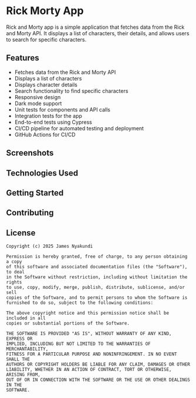 # Rick Morty App
Rick and Morty app is a simple application that fetches data from the Rick and Morty API. 
It displays a list of characters, their details, and allows users to search for specific characters.

## Features
- Fetches data from the Rick and Morty API
- Displays a list of characters
- Displays character details
- Search functionality to find specific characters
- Responsive design
- Dark mode support
- Unit tests for components and API calls
- Integration tests for the app
- End-to-end tests using Cypress
- CI/CD pipeline for automated testing and deployment
- GitHub Actions for CI/CD

## Screenshots

## Technologies Used

## Getting Started

## Contributing

## License
```
Copyright (c) 2025 James Nyakundi 

Permission is hereby granted, free of charge, to any person obtaining a copy
of this software and associated documentation files (the "Software"), to deal
in the Software without restriction, including without limitation the rights
to use, copy, modify, merge, publish, distribute, sublicense, and/or sell
copies of the Software, and to permit persons to whom the Software is
furnished to do so, subject to the following conditions:

The above copyright notice and this permission notice shall be included in all
copies or substantial portions of the Software.

THE SOFTWARE IS PROVIDED "AS IS", WITHOUT WARRANTY OF ANY KIND, EXPRESS OR
IMPLIED, INCLUDING BUT NOT LIMITED TO THE WARRANTIES OF MERCHANTABILITY,
FITNESS FOR A PARTICULAR PURPOSE AND NONINFRINGEMENT. IN NO EVENT SHALL THE
AUTHORS OR COPYRIGHT HOLDERS BE LIABLE FOR ANY CLAIM, DAMAGES OR OTHER
LIABILITY, WHETHER IN AN ACTION OF CONTRACT, TORT OR OTHERWISE, ARISING FROM,
OUT OF OR IN CONNECTION WITH THE SOFTWARE OR THE USE OR OTHER DEALINGS IN THE
SOFTWARE.
```